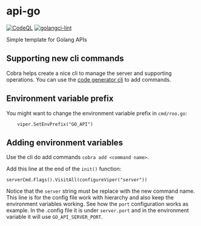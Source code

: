 # api-go
[![CodeQL](https://github.com/thspinto/go-api/actions/workflows/codeql-analysis.yml/badge.svg)](https://github.com/thspinto/go-api/actions/workflows/codeql-analysis.yml)
[![golangci-lint](https://github.com/thspinto/go-api/actions/workflows/main.yml/badge.svg)](https://github.com/thspinto/go-api/actions/workflows/main.yml)

Simple template for Golang APIs

## Supporting new cli commands

Cobra helps create a nice cli to manage the server and supporting operations. You can use the [code generator cli](https://github.com/spf13/cobra/blob/master/cobra/README.md) to add commands.

## Environment variable prefix
You might want to change the environment variable prefix in `cmd/roo.go`:

```
	viper.SetEnvPrefix("GO_API")
```

## Adding environment variables

Use the cli do add commands `cobra add <command name>`.

Add this line at the end of the `init()` function:
```
serverCmd.Flags().VisitAll(configureViper("server"))
```
Notice that the `server` string must be replace with the new command name. This line is for the config file work with hierarchy and also keep the environment variables working. See how the `port` configuration works as example. In the .config file it is under `server.port` and in the environment variable it will use `GO_API_SERVER_PORT`.
